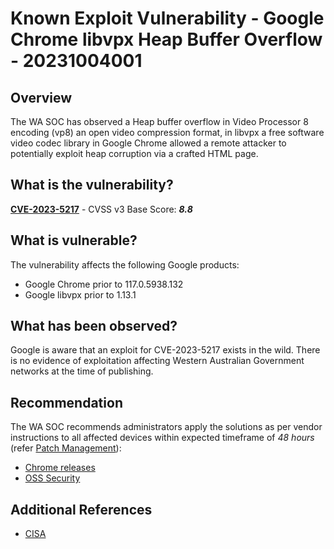 # Known Exploit Vulnerability - Google Chrome libvpx Heap Buffer Overflow - 20231004001

## Overview

The WA SOC has observed a Heap buffer overflow in Video Processor 8 encoding (vp8) an open video compression format, in libvpx a free software video codec library in Google Chrome allowed a remote attacker to potentially exploit heap corruption via a crafted HTML page.

## What is the vulnerability?

[**CVE-2023-5217**](https://nvd.nist.gov/vuln/detail/CVE-2023-5217) - CVSS v3 Base Score: ***8.8***

## What is vulnerable?

The vulnerability affects the following Google products:

- Google Chrome prior to 117.0.5938.132
- Google libvpx prior to 1.13.1

## What has been observed?

Google is aware that an exploit for CVE-2023-5217 exists in the wild. There is no evidence of exploitation affecting Western Australian Government networks at the time of publishing.

## Recommendation

The WA SOC recommends administrators apply the solutions as per vendor instructions to all affected devices within expected timeframe of *48 hours* (refer [Patch Management](../guidelines/patch-management.md)):

- [Chrome releases](https://chromereleases.googleblog.com/2023/09/stable-channel-update-for-desktop_27.html)
- [OSS Security](https://www.openwall.com/lists/oss-security/2023/09/28/5)

## Additional References

- [CISA](https://www.cisa.gov/known-exploited-vulnerabilities-catalog)
